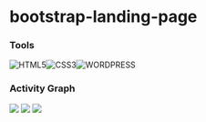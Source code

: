 # bootstrap-landing-page

### Tools 

![HTML5](https://img.shields.io/badge/html5-%23E34F26.svg?style=for-the-badge&logo=html5&logoColor=white)![CSS3](https://img.shields.io/badge/CSS3-1572B6?style=for-the-badge&logo=css3&logoColor=white)![WORDPRESS](https://img.shields.io/badge/Wordpress-21759B?style=for-the-badge&logo=wordpress&logoColor=white)

### Activity Graph

![](https://activity-graph.herokuapp.com/graph?username=ellaymazo&theme=minimal)
![](https://activity-graph.herokuapp.com/graph?username=iamestellaescala&theme=minimal)
![](https://activity-graph.herokuapp.com/graph?username=frey-daryl&theme=minimal)